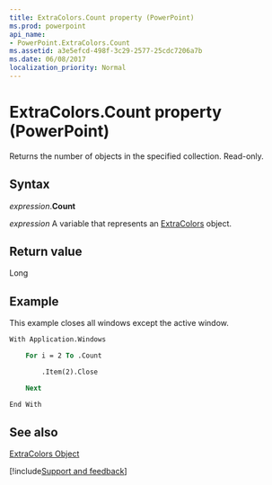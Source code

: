 ```yaml
---
title: ExtraColors.Count property (PowerPoint)
ms.prod: powerpoint
api_name:
- PowerPoint.ExtraColors.Count
ms.assetid: a3e5efcd-498f-3c29-2577-25cdc7206a7b
ms.date: 06/08/2017
localization_priority: Normal
---
```



# ExtraColors.Count property (PowerPoint)

Returns the number of objects in the specified collection. Read-only.


## Syntax

_expression_.**Count**

_expression_ A variable that represents an [ExtraColors](PowerPoint.ExtraColors.md) object.


## Return value

Long


## Example

This example closes all windows except the active window.


```vb
With Application.Windows

    For i = 2 To .Count

        .Item(2).Close

    Next

End With
```


## See also


[ExtraColors Object](PowerPoint.ExtraColors.md)

[!include[Support and feedback](~/includes/feedback-boilerplate.md)]